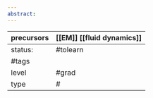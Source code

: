 ```yaml
---
abstract:
---
```

| precursors | [[EM]] [[fluid dynamics]] |
| ---------- | --------------------------------------- |
| status:    | #tolearn                                |
| #tags      |                                         |
| level      | #grad                                   |
| type       | #                         |